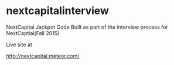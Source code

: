 # nextcapitalinterview
NextCapital Jackpot Code
Built as part of the interview process for NextCaptial(Fall 2015)

Live site at 
 
http://nextcapital.meteor.com/
